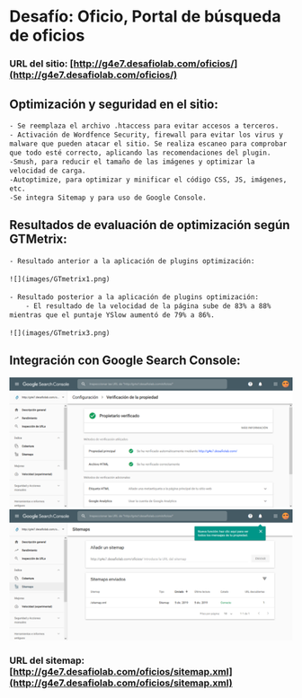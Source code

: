 # Desafío: Oficio, Portal de búsqueda de oficios

### URL del sitio: [http://g4e7.desafiolab.com/oficios/](http://g4e7.desafiolab.com/oficios/)


## Optimización y seguridad en el sitio:
	- Se reemplaza el archivo .htaccess para evitar accesos a terceros.
	- Activación de Wordfence Security, firewall para evitar los virus y malware que pueden atacar el sitio. Se realiza escaneo para comprobar que todo esté correcto, aplicando las recomendaciones del plugin.
	-Smush, para reducir el tamaño de las imágenes y optimizar la velocidad de carga.
	-Autoptimize, para optimizar y minificar el código CSS, JS, imágenes, etc.
	-Se integra Sitemap y para uso de Google Console.



## Resultados de evaluación de optimización según GTMetrix:
	- Resultado anterior a la aplicación de plugins optimización:

	![](images/GTmetrix1.png)

	- Resultado posterior a la aplicación de plugins optimización:
		- El resultado de la velocidad de la página sube de 83% a 88% mientras que el puntaje YSlow aumentó de 79% a 86%.

	![](images/GTmetrix3.png)



## Integración con Google Search Console:

![](images/GoogleSearchConsole.png)
![](images/Sitemaps.png)

### URL del sitemap: [http://g4e7.desafiolab.com/oficios/sitemap.xml](http://g4e7.desafiolab.com/oficios/sitemap.xml)
